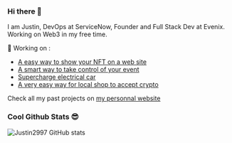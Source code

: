 ### Hi there 👋

I am Justin, 
DevOps at ServiceNow, Founder and Full Stack Dev at Evenix. Working on Web3 in my free time.

🔭  Working on :
- [A easy way to show your NFT on a web site](https://collections.justinbrulotte.com/)
- [A smart way to take control of your event](https://evenix.ca/)
- [Supercharge electrical car](https://devpost.com/software/projet-kayak)
- [A very easy way for local shop to accept crypto](https://cryptotaco.xyz/)

Check all my past projects on [my personnal website](https://www.justinbrulotte.com/)

### Cool Github Stats 😎 

![Justin2997 GitHub stats](https://github-readme-stats.vercel.app/api?username=Justin2997&count_private=true&show_icons=true&theme=dark)
